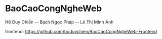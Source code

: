 # BaoCaoCongNgheWeb
Hồ Duy Chiến -- Bạch Ngọc Pháp -- Lê Thị Minh Ánh

frontend: https://github.com/hoduychien/BaoCaoCongNgheWeb-Frontend


